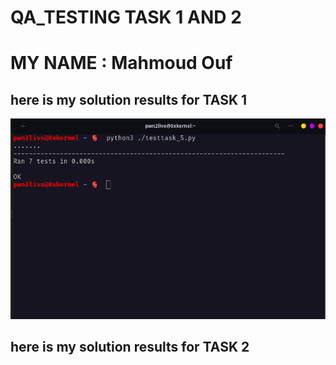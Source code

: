 # QA_TESTING TASK 1 AND 2
# MY NAME : Mahmoud Ouf
## here is my solution results for TASK 1 
![RESULTS OF TASK 1](/Screenshot_from_2024-06-17_23-55-46.png)


## here is my solution results for TASK 2

